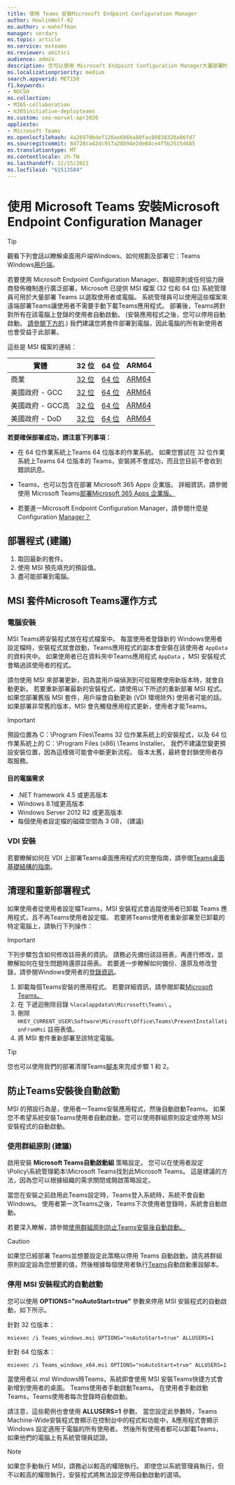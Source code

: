 ```yaml
---
title: 使用 Teams 安裝Microsoft Endpoint Configuration Manager
author: HowlinWolf-92
ms.author: v-mahoffman
manager: serdars
ms.topic: article
ms.service: msteams
ms.reviewer: amitsri
audience: admin
description: 您可以使用 Microsoft Endpoint Configuration Manager大量部署Microsoft Teams以選取使用者或電腦。
ms.localizationpriority: medium
search.appverid: MET150
f1.keywords:
- NOCSH
ms.collection:
- M365-collaboration
- m365initiative-deployteams
ms.custom: seo-marvel-apr2020
appliesto:
- Microsoft Teams
ms.openlocfilehash: 4a26970bdef120ae6b6ba80fac80838320a06fd7
ms.sourcegitcommit: 8d728ca42dc917a28b94e2de84ce4f5b2515d485
ms.translationtype: MT
ms.contentlocale: zh-TW
ms.lasthandoff: 12/15/2021
ms.locfileid: "61513504"
---
```

# <a name="install-microsoft-teams-using-microsoft-endpoint-configuration-manager"></a>使用 Microsoft Teams 安裝Microsoft Endpoint Configuration Manager

> [!Tip]
> 觀看下列會話以瞭解桌面用戶端Windows、如何規劃及部署它：Teams Windows[用戶端](https://aka.ms/teams-clients)。

若要使用 Microsoft Endpoint Configuration Manager、群組原則或任何協力廠商發佈機制進行廣泛部署，Microsoft 已提供 MSI 檔案 (32 位和 64 位) 系統管理員可用於大量部署 Teams 以選取使用者或電腦。 系統管理員可以使用這些檔案來遠端部署Teams讓使用者不需要手動下載Teams應用程式。 部署後，Teams將針對所有在該電腦上登錄的使用者自動啟動。  (安裝應用程式之後，您可以停用自動啟動。 [請參閱下方的](#disable-auto-launch-for-the-msi-installer).) 我們建議您將套件部署到電腦，因此電腦的所有新使用者也會受益于此部署。

這些是 MSI 檔案的連結：

|實體  |32 位      |64 位      | ARM64 |
|---------|---------|---------|-----------|
|商業     | [32 位](https://teams.microsoft.com/downloads/desktopurl?env=production&plat=windows&managedInstaller=true&download=true)        | [64 位](https://teams.microsoft.com/downloads/desktopurl?env=production&plat=windows&arch=x64&managedInstaller=true&download=true)       | [ARM64](https://teams.microsoft.com/downloads/desktopurl?env=production&plat=windows&arch=arm64&managedInstaller=true&download=true)|
|美國政府 - GCC     | [32 位](https://teams.microsoft.com/downloads/desktopurl?env=production&plat=windows&managedInstaller=true&ring=general_gcc&download=true)       | [64 位](https://teams.microsoft.com/downloads/desktopurl?env=production&plat=windows&arch=x64&managedInstaller=true&ring=general_gcc&download=true)        |[ARM64](https://teams.microsoft.com/downloads/desktopurl?env=production&plat=windows&arch=arm64&managedInstaller=true&download=true) |
|美國政府 - GCC高    | [32 位](https://gov.teams.microsoft.us/downloads/desktopurl?env=production&plat=windows&managedInstaller=true&download=true)         | [64 位](https://gov.teams.microsoft.us/downloads/desktopurl?env=production&plat=windows&arch=x64&managedInstaller=true&download=true)        |[ARM64](https://teams.microsoft.com/downloads/desktopurl?env=production&plat=windows&arch=arm64&managedInstaller=true&download=true) |
|美國政府 - DoD     | [32 位](https://dod.teams.microsoft.us/downloads/desktopurl?env=production&plat=windows&managedInstaller=true&download=true)        | [64 位](https://dod.teams.microsoft.us/downloads/desktopurl?env=production&plat=windows&arch=x64&managedInstaller=true&download=true)        | [ARM64](https://teams.microsoft.com/downloads/desktopurl?env=production&plat=windows&arch=arm64&managedInstaller=true&download=true)|

**若要確保部署成功，請注意下列事項：**

- 在 64 位作業系統上Teams 64 位版本的作業系統。 如果您嘗試在 32 位作業系統上Teams 64 位版本的 Teams，安裝將不會成功，而且您目前不會收到錯誤訊息。

- Teams，也可以包含在部署 Microsoft 365 Apps 企業版。 詳細資訊，請參閱使用 Microsoft Teams[部署Microsoft 365 Apps 企業版。](/deployoffice/teams-install)

- 若要進一Microsoft Endpoint Configuration Manager，請參閱什麼是 Configuration [Manager？](/configmgr/core/understand/introduction)

## <a name="deployment-procedure-recommended"></a>部署程式 (建議) 

1. 取回最新的套件。
2. 使用 MSI 預先填充的預設值。
3. 盡可能部署到電腦。

## <a name="how-the-microsoft-teams-msi-package-works"></a>MSI 套件Microsoft Teams運作方式

### <a name="pc-installation"></a>電腦安裝

MSI Teams將安裝程式放在程式檔案中。 每當使用者登錄新的 Windows使用者設定檔時，安裝程式就會啟動，Teams應用程式的副本會安裝在該使用者 `AppData` 的資料夾中。 如果使用者已在資料夾中Teams應用程式 `AppData` ，MSI 安裝程式會略過該使用者的程式。

請勿使用 MSI 來部署更新，因為當用戶端偵測到可從服務使用新版本時，就會自動更新。 若要重新部署最新的安裝程式，請使用以下所述的重新部署 MSI 程式。 如果您部署舊版 MSI 套件，用戶端會自動更新 (VDI 環境除外) 使用者可能的話。 如果部署非常舊的版本，MSI 會先觸發應用程式更新，使用者才能Teams。

> [!IMPORTANT]
> 預設位置為 C：\Program Files\Teams 32 位作業系統上的安裝程式，以及 64 位作業系統上的 C：\Program Files (x86) \Teams Installer。
> 我們不建議您變更預設安裝位置，因為這樣做可能會中斷更新流程。 版本太舊，最終會封鎖使用者存取服務。

#### <a name="target-computer-requirements"></a>目的電腦需求

- .NET framework 4.5 或更高版本
- Windows 8.1或更高版本
- Windows Server 2012 R2 或更高版本
- 每個使用者設定檔的磁碟空間為 3 GB， (建議) 

### <a name="vdi-installation"></a>VDI 安裝

若要瞭解如何在 VDI 上部署Teams桌面應用程式的完整指南，請參閱[Teams桌面基礎結構的指南](teams-for-vdi.md)。

## <a name="clean-up-and-redeployment-procedure"></a>清理和重新部署程式

如果使用者從使用者設定檔Teams，MSI 安裝程式會追蹤使用者已卸載 Teams 應用程式，且不再Teams使用者設定檔。 若要將Teams使用者重新部署至已卸載的特定電腦上，請執行下列操作：

> [!IMPORTANT]
> 下列步驟包含如何修改註冊表的資訊。 請務必先備份該註冊表，再進行修改，並瞭解如何在發生問題時還原註冊表。 若要進一步瞭解如何備份、還原及修改登錄，請參閱Windows使用者的[登錄資訊](https://support.microsoft.com/help/256986)。

1. 卸載每個Teams安裝的應用程式。 若要詳細資訊，請參閱卸載[Microsoft Teams。](https://support.office.com/article/uninstall-microsoft-teams-3b159754-3c26-4952-abe7-57d27f5f4c81#ID0EAABAAA=Desktop)
2. 在 下遞迴刪除目錄 `%localappdata%\Microsoft\Teams\` 。
3. 刪除 `HKEY_CURRENT_USER\Software\Microsoft\Office\Teams\PreventInstallationFromMsi` 註冊表值。
4. 將 MSI 套件重新部署至該特定電腦。

> [!TIP]
> 您也可以使用我們的部署清理Teams[腳本](scripts/powershell-script-deployment-cleanup.md)來完成步驟 1 和 2。  

## <a name="prevent-teams-from-starting-automatically-after-installation"></a>防止Teams安裝後自動啟動

MSI 的預設行為是，使用者一Teams安裝應用程式，然後自動啟動Teams。 如果您不希望系統安裝Teams使用者自動啟動，您可以使用群組原則設定或停用 MSI 安裝程式的自動啟動。

### <a name="use-group-policy-recommended"></a>使用群組原則 (建議) 

啟用安裝 **Microsoft Teams自動啟動組** 策略設定。 您可以在使用者設定\Policy\系統管理範本\Microsoft Teams找到此Microsoft Teams。 這是建議的方法，因為您可以根據組織的需求關閉或開啟策略設定。

當您在安裝之前啟用此Teams設定時，Teams登入系統時，系統不會自動Windows。 使用者第一次Teams之後，Teams下次使用者登錄時，系統會自動啟動。

若要深入瞭解，請參閱[使用群組原則防止Teams安裝後自動啟動。](/deployoffice/teams-install#use-group-policy-to-prevent-microsoft-teams-from-starting-automatically-after-installation)

> [!CAUTION]
> 如果您已經部署 Teams並想要設定此策略以停用 Teams 自動啟動，請先將群組原則設定設為您想要的值，然後根據每個使用者執行[Teams](scripts/powershell-script-teams-reset-autostart.md)自動啟動重設腳本。

### <a name="disable-auto-launch-for-the-msi-installer"></a>停用 MSI 安裝程式的自動啟動

您可以使用 **OPTIONS="noAutoStart=true"** 參數來停用 MSI 安裝程式的自動啟動，如下所示。  

針對 32 位版本：

```console
msiexec /i Teams_windows.msi OPTIONS="noAutoStart=true" ALLUSERS=1
```

針對 64 位版本：

```console
msiexec /i Teams_windows_x64.msi OPTIONS="noAutoStart=true" ALLUSERS=1
```

當使用者以 msI Windows時Teams，系統即會使用 MSI 安裝Teams快捷方式會新增到使用者的桌面。 Teams使用者手動啟動Teams。 在使用者手動啟動Teams，Teams使用者每次登錄時自動啟動。

請注意，這些範例也會使用 **ALLUSERS=1** 參數。 當您設定此參數時，Teams Machine-Wide安裝程式會顯示在控制台中的程式和功能中，&應用程式會顯示Windows 設定適用于電腦的所有使用者。 然後所有使用者都可以卸載Teams，如果他們的電腦上有系統管理員認證。

> [!Note]
> 如果您手動執行 MSI，請務必以較高的權限執行。 即使您以系統管理員執行，但不以較高的權限執行，安裝程式將無法設定停用自動啟動的選項。
